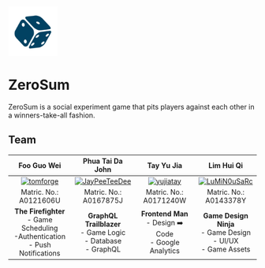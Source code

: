<img src="https://github.com/yujiatay/zerosum/blob/master/frontend/public/images/dice-512.png" height="100" width="100">

# ZeroSum 

ZeroSum is a social experiment game that pits players against each other in a winners-take-all fashion. 

## Team

| Foo Guo Wei | Phua Tai Da John | Tay Yu Jia | Lim Hui Qi |
| :---: |:---:| :---:| :---:|
| [![tomforge](https://avatars2.githubusercontent.com/u/9075152?v=4&s=150)](https://github.com/tomforge) | [![JayPeeTeeDee](https://avatars1.githubusercontent.com/u/25446629?v=4&s=150)](https://github.com/JayPeeTeeDee) | [![yujiatay](https://avatars0.githubusercontent.com/u/25505260?v=4&s=150)](https://github.com/yujiatay)  | [![LuMiN0uSaRc](https://avatars2.githubusercontent.com/u/16860320?v=4&s=150)](https://github.com/LuMiN0uSaRc)  |
| Matric. No.: A0121606U | Matric. No.: A0167875J | Matric. No.: A0171240W | Matric. No.: A0143378Y |
| **The Firefighter**<br> - Game Scheduling <br> -Authentication <br> - Push Notifications <br>| **GraphQL Trailblazer**<br> - Game Logic<br> - Database<br> - GraphQL<br>| **Frontend Man**<br> - Design ➡️ Code<br> - Google Analytics<br> | **Game Design Ninja**<br> - Game Design<br> - UI/UX <br> - Game Assets<br>|
